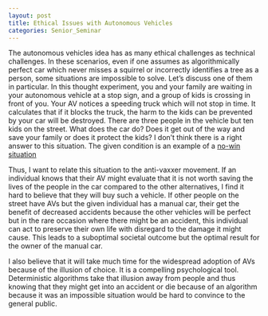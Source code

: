 ```yaml
---
layout: post
title: Ethical Issues with Autonomous Vehicles
categories: Senior_Seminar
---
```

The autonomous vehicles idea has as many ethical challenges as technical challenges. In these scenarios, even if one assumes as algorithmically perfect car which never misses a squirrel or incorrectly identifies a tree as a person, some situations are impossible to solve. Let’s discuss one of them in particular. In this thought experiment, you and your family are waiting in your autonomous vehicle at a stop sign, and a group of kids is crossing in front of you. Your AV notices a speeding truck which will not stop in time. It calculates that if it blocks the truck, the harm to the kids can be prevented by your car will be destroyed. There are three people in the vehicle but ten kids on the street. What does the car do? Does it get out of the way and save your family or does it protect the kids? I don’t think there is a right answer to this situation. The given condition is an example of a [no-win situation](https://en.wikipedia.org/wiki/No-win_situation)

Thus, I want to relate this situation to the anti-vaxxer movement. If an individual knows that their AV might evaluate that it is not worth saving the lives of the people in the car compared to the other alternatives, I find it hard to believe that they will buy such a vehicle. If other people on the street have AVs but the given individual has a manual car, their get the benefit of decreased accidents because the other vehicles will be perfect but in the rare occasion where there might be an accident, this individual can act to preserve their own life with disregard to the damage it might cause. This leads to a suboptimal societal outcome but the optimal result for the owner of the manual car.

I also believe that it will take much time for the widespread adoption of AVs because of the illusion of choice. It is a compelling psychological tool. Deterministic algorithms take that illusion away from people and thus knowing that they might get into an accident or die because of an algorithm because it was an impossible situation would be hard to convince to the general public.
